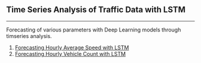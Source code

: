 ## Time Series Analysis of Traffic Data with LSTM
------
Forecasting of various parameters with Deep Learning models through timseries analysis.

1. [Forecasting Hourly Average Speed with LSTM](avgSpeedwithLSTM) 
2. [Forecasting Hourly Vehicle Count with LSTM](vehicleCountwithLSTM) 

